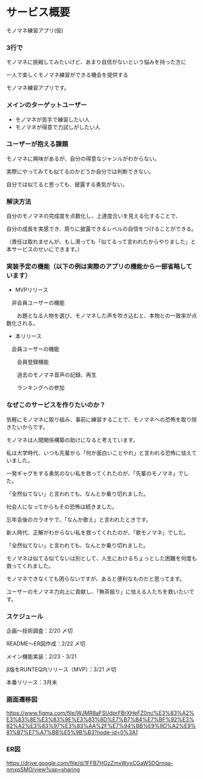 # サービス概要
モノマネ練習アプリ(仮)

### **3行で**

モノマネに挑戦してみたいけど、あまり自信がないという悩みを持った方に

一人で楽しくモノマネ練習ができる機会を提供する

モノマネ練習アプリです。

### **メインのターゲットユーザー**

- モノマネが苦手で練習したい人
- モノマネが得意で力試しがしたい人

### **ユーザーが抱える課題**

モノマネに興味があるが、自分の得意なジャンルがわからない。

実際にやってみても似てるのかどうか自分では判断できない。

自分では似てると思っても、披露する勇気がない。

### **解決方法**

自分のモノマネの完成度を点数化し、上達度合いを見える化することで、

自分の成長を実感でき、周りに披露できるレベルの自信をつけることができる。

（責任は取れませんが、もし滑っても「似てるって言われたからやりました」と本サービスのせいにできます。）

### **実装予定の機能（以下の例は実際のアプリの機能から一部省略しています）**

- MVPリリース

　非会員ユーザーの機能

　　お題となる人物を選び、モノマネした声を吹き込むと、本物との一致率が点数化される。

- 本リリース

　会員ユーザーの機能

　　会員登録機能

　　過去のモノマネ音声の記録、再生

　　ランキングへの参加

### **なぜこのサービスを作りたいのか？**

気軽にモノマネに取り組み、事前に練習することで、モノマネへの恐怖を取り除きたいからです。

モノマネは人間関係構築の助けになると考えています。

私は大学時代、いつも先輩から「何か面白いことやれ」と言われる恐怖に怯えていました。

一発ギャグをする勇気のない私を救ってくれたのが、「先輩のモノマネ」でした。

「全然似てない」と言われても、なんとか乗り切れました。

社会人になってからもその恐怖は続きました。

忘年会後のカラオケで、「なんか歌え」と言われたときです。

新人時代、正解がわからない私を救ってくれたのが、「歌モノマネ」でした。

「全然似てない」と言われても、なんとか乗り切れました。

モノマネは似てる似てないは別として、人生におけるちょっとした困難を何度も救ってくれました。　

モノマネできなくても困らないですが、あると便利なものだと思ってます。

ユーザーのモノマネ力向上に貢献し、「無茶振り」に怯える人たちを救いたいです。

### **スケジュール**

企画〜技術調査：2/20 〆切

README〜ER図作成：2/22 〆切

メイン機能実装：2/23 - 3/21

β版をRUNTEQ内リリース（MVP）：3/21 〆切

本番リリース：3月末

### **画面遷移図**

https://www.figma.com/file/WJMR8aFSUdprFBrXHeFZ0m/%E3%83%A2%E3%83%8E%E3%83%9E%E3%83%8D%E7%B7%B4%E7%BF%92%E3%82%A2%E3%83%97%E3%83%AA%2F%E7%94%BB%E9%9D%A2%E9%81%B7%E7%A7%BB%E5%9B%B3?node-id=0%3A1

### **ER図** 

https://drive.google.com/file/d/1FFB7HOzZmxWyxCGaW5DQrnqa-nmxpSMO/view?usp=sharing
